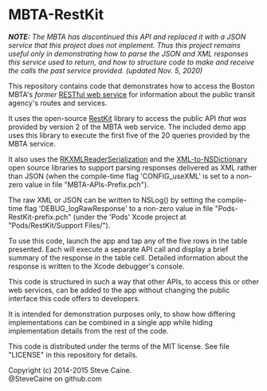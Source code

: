 MBTA-RestKit
============

***NOTE:*** *The MBTA has discontinued this API and replaced it with a JSON service that this project does not implement. Thus this project remains useful only in demonstrating how to parse the JSON and XML responses this service used to return, and how to structure code to make and receive the calls the past service provided. (updated Nov. 5, 2020)*

This repository contains code that demonstrates how to access the Boston MBTA's *former* [RESTful web service](http://www.mbta.com/rider_tools/developers/) for information about the public transit agency's routes and services.

It uses the open-source [RestKit](https://github.com/RestKit/RestKit) library to access the public API *that was* provided by version 2 of the MBTA web service. The included demo app uses this library to execute the first five of the 20 queries provided by the MBTA service.  

It also uses the [RKXMLReaderSerialization](https://github.com/RestKit/RKXMLReaderSerialization) and the [XML-to-NSDictionary](https://github.com/blakewatters/XML-to-NSDictionary) open source libraries to support parsing responses delivered as XML rather than JSON (when the compile-time flag 'CONFIG_useXML' is set to a non-zero value in file "MBTA-APIs-Prefix.pch"). 

The raw XML or JSON can be written to NSLog() by setting the compile-time flag 'DEBUG_logRawResponse' to a non-zero value in file "Pods-RestKit-prefix.pch" (under the 'Pods' Xcode project at "Pods/RestKit/Support Files/").

To use this code, launch the app and tap any of the five rows in the table presented. Each will execute a separate API call and display a brief summary of the response in the table cell. Detailed information about the response is written to the Xcode debugger's console. 

This code is structured in such a way that other APIs, to access this or other web services, can be added to the app without changing the public interface this code offers to developers. 

It is intended for demonstration purposes only, to show how differing implementations can be combined in a single app while hiding implementation details from the rest of the code. 

This code is distributed under the terms of the MIT license. See file "LICENSE" in this repository for details.

Copyright (c) 2014-2015 Steve Caine.<br>
@SteveCaine on github.com
